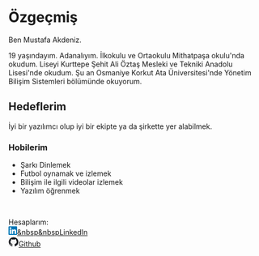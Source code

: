 # Özgeçmiş

Ben Mustafa Akdeniz.

19 yaşındayım. Adanalıyım. İlkokulu ve Ortaokulu Mithatpaşa okulu'nda okudum. Liseyi Kurttepe Şehit Ali Öztaş Mesleki ve Tekniki Anadolu Lisesi'nde okudum. Şu an Osmaniye Korkut Ata Üniversitesi'nde Yönetim Bilişim Sistemleri bölümünde okuyorum. 

## Hedeflerim

İyi bir yazılımcı olup iyi bir ekipte ya da şirkette yer alabilmek. 

### Hobilerim

* Şarkı Dinlemek
* Futbol oynamak ve izlemek
* Bilişim ile ilgili videolar izlemek
* Yazılım öğrenmek
<br>

Hesaplarım:<br>
<a href="https://tr.linkedin.com/in/mustafa-akdeniz-7a318a224" target="_blank" ><img src="download - Kopya.png"  height="17" width="17"/>&nbsp&nbspLinkedIn</a><br>
<a href="https://github.com/MustafaAkdnz/ " target="_blank" > <img src="github.jpg"  height="20" width="20"/>Github</a><br>


